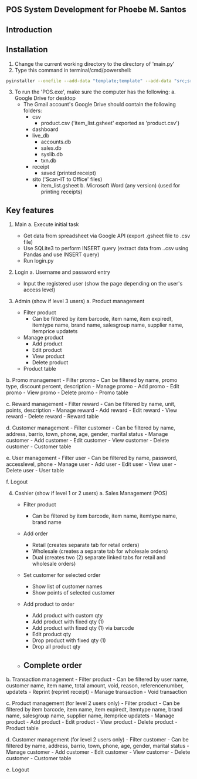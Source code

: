 ## POS System Development for Phoebe M. Santos

## Introduction

## Installation
1. Change the current working directory to the directory of 'main.py'
2. Type this command in terminal/cmd/powershell: 
  ```bash
  pyinstaller --onefile --add-data "template;template" --add-data "src;src" --noconsole --name=POS main.py
  ```
3. To run the 'POS.exe', make sure the computer has the following:
  a. Google Drive for desktop
    - The Gmail account's Google Drive should contain the following folders:
      - csv
        - product.csv ('item_list.gsheet' exported as 'product.csv') 
      - dashboard
      - live_db
        - accounts.db
        - sales.db
        - syslib.db
        - txn.db
      - receipt
        - saved (printed receipt)
      - sito ('Scan-IT to Office' files)
        - item_list.gsheet
  b. Microsoft Word (any version) (used for printing receipts)

## Key features

1. Main
  a. Execute initial task
    - Get data from spreadsheet via Google API (export .gsheet file to .csv file)
    - Use SQLite3 to perform INSERT query (extract data from ..csv using Pandas and use INSERT query)
    - Run login.py

2. Login
  a. Username and password entry
    - Input the registered user (show the page depending on the user's access level)

3. Admin (show if level 3 users)
  a. Product management
    - Filter product
      - Can be filtered by item barcode, item name, item expiredt, itemtype name, brand name, salesgroup name, supplier name, itemprice updatets
    - Manage product
      - Add product
      - Edit product
      - View product
      - Delete product
    - Product table

  b. Promo management
    - Filter promo
      - Can be filtered by name, promo type, discount percent, description
    - Manage promo
      - Add promo
      - Edit promo
      - View promo
      - Delete promo
    - Promo table

  c. Reward management
    - Filter reward
      - Can be filtered by name, unit, points, description
    - Manage reward
      - Add reward
      - Edit reward
      - View reward
      - Delete reward
    - Reward table

  d. Customer management
    - Filter customer
      - Can be filtered by name, address, barrio, town, phone, age, gender, marital status
    - Manage customer
      - Add customer
      - Edit customer
      - View customer
      - Delete customer
    - Customer table

  e. User management
    - Filter user
      - Can be filtered by name, password, accesslevel, phone
    - Manage user
      - Add user
      - Edit user
      - View user
      - Delete user
    - User table

  f. Logout

4. Cashier (show if level 1 or 2 users)
  a. Sales Management (POS)
    - Filter product
      - Can be filtered by item barcode, item name, itemtype name, brand name
    - Add order
      - Retail (creates separate tab for retail orders)
      - Wholesale (creates a separate tab for wholesale orders)
      - Dual (creates two (2) separate linked tabs for retail and wholesale orders)

    - Set customer for selected order
      - Show list of customer names
      - Show points of selected customer 

    - Add product to order
      - Add product with custom qty
      - Add product with fixed qty (1)   
      - Add product with fixed qty (1) via barcode
      - Edit product qty
      - Drop product with fixed qty (1)
      - Drop all product qty

    - Complete order
      - 
  b. Transaction management
    - Filter product
      - Can be filtered by user name, customer name, item name, total amount, void, reason, referencenumber, updatets
    - Reprint (reprint receipt)
    - Manage transaction
      - Void transaction

  c. Product management (for level 2 users only)
    - Filter product
      - Can be filtered by item barcode, item name, item expiredt, itemtype name, brand name, salesgroup name, supplier name, itemprice updatets
    - Manage product
      - Add product
      - Edit product
      - View product
      - Delete product
    - Product table

  d. Customer management (for level 2 users only)
    - Filter customer
      - Can be filtered by name, address, barrio, town, phone, age, gender, marital status
    - Manage customer
      - Add customer
      - Edit customer
      - View customer
      - Delete customer
    - Customer table

  e. Logout
